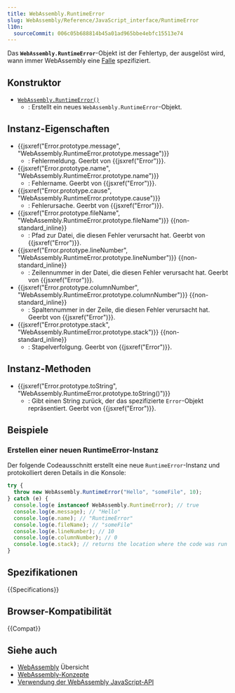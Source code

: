 ```yaml
---
title: WebAssembly.RuntimeError
slug: WebAssembly/Reference/JavaScript_interface/RuntimeError
l10n:
  sourceCommit: 006c05b688814b45a01ad965bbe4ebfc15513e74
---
```


Das **`WebAssembly.RuntimeError`**-Objekt ist der Fehlertyp, der ausgelöst wird, wann immer WebAssembly eine [Falle](https://webassembly.github.io/spec/core/intro/overview.html#trap) spezifiziert.

## Konstruktor

- [`WebAssembly.RuntimeError()`](/de/docs/WebAssembly/Reference/JavaScript_interface/RuntimeError/RuntimeError)
  - : Erstellt ein neues `WebAssembly.RuntimeError`-Objekt.

## Instanz-Eigenschaften

- {{jsxref("Error.prototype.message", "WebAssembly.RuntimeError.prototype.message")}}
  - : Fehlermeldung. Geerbt von {{jsxref("Error")}}.
- {{jsxref("Error.prototype.name", "WebAssembly.RuntimeError.prototype.name")}}
  - : Fehlername. Geerbt von {{jsxref("Error")}}.
- {{jsxref("Error.prototype.cause", "WebAssembly.RuntimeError.prototype.cause")}}
  - : Fehlerursache. Geerbt von {{jsxref("Error")}}.
- {{jsxref("Error.prototype.fileName", "WebAssembly.RuntimeError.prototype.fileName")}} {{non-standard_inline}}
  - : Pfad zur Datei, die diesen Fehler verursacht hat. Geerbt von {{jsxref("Error")}}.
- {{jsxref("Error.prototype.lineNumber", "WebAssembly.RuntimeError.prototype.lineNumber")}} {{non-standard_inline}}
  - : Zeilennummer in der Datei, die diesen Fehler verursacht hat. Geerbt von {{jsxref("Error")}}.
- {{jsxref("Error.prototype.columnNumber", "WebAssembly.RuntimeError.prototype.columnNumber")}} {{non-standard_inline}}
  - : Spaltennummer in der Zeile, die diesen Fehler verursacht hat. Geerbt von {{jsxref("Error")}}.
- {{jsxref("Error.prototype.stack", "WebAssembly.RuntimeError.prototype.stack")}} {{non-standard_inline}}
  - : Stapelverfolgung. Geerbt von {{jsxref("Error")}}.

## Instanz-Methoden

- {{jsxref("Error.prototype.toString", "WebAssembly.RuntimeError.prototype.toString()")}}
  - : Gibt einen String zurück, der das spezifizierte `Error`-Objekt repräsentiert. Geerbt von {{jsxref("Error")}}.

## Beispiele

### Erstellen einer neuen RuntimeError-Instanz

Der folgende Codeausschnitt erstellt eine neue `RuntimeError`-Instanz und protokolliert deren Details in die Konsole:

```js
try {
  throw new WebAssembly.RuntimeError("Hello", "someFile", 10);
} catch (e) {
  console.log(e instanceof WebAssembly.RuntimeError); // true
  console.log(e.message); // "Hello"
  console.log(e.name); // "RuntimeError"
  console.log(e.fileName); // "someFile"
  console.log(e.lineNumber); // 10
  console.log(e.columnNumber); // 0
  console.log(e.stack); // returns the location where the code was run
}
```

## Spezifikationen

{{Specifications}}

## Browser-Kompatibilität

{{Compat}}

## Siehe auch

- [WebAssembly](/de/docs/WebAssembly) Übersicht
- [WebAssembly-Konzepte](/de/docs/WebAssembly/Guides/Concepts)
- [Verwendung der WebAssembly JavaScript-API](/de/docs/WebAssembly/Guides/Using_the_JavaScript_API)
